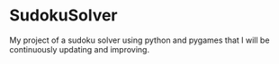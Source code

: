 # SudokuSolver
My project of a sudoku solver using python and pygames that I will be continuously updating and improving.
